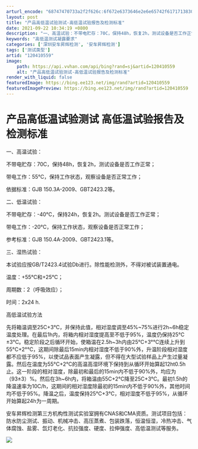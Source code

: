 ```yaml
---
arturl_encode: "68747470733a2f2f626c:6f672e6373646e2e6e65742f6171713830393136323037322f:61727469636c652f64657461696c732f313230343130353539"
layout: post
title: "产品高低温试验测试-高低温试验报告及检测标准"
date: 2021-09-22 10:34:19 +0800
description: "一、高温试验：不带电贮存：70C，保持48h，恢复2h，测试设备是否工作正常；带电工作：55℃，保持"
keywords: "高低温测试凝露要求"
categories: ['深圳安车昇辉检测', '安车昇辉检测']
tags: ['测试类型']
artid: "120410559"
image:
    path: https://api.vvhan.com/api/bing?rand=sj&artid=120410559
    alt: "产品高低温试验测试-高低温试验报告及检测标准"
render_with_liquid: false
featuredImage: https://bing.ee123.net/img/rand?artid=120410559
featuredImagePreview: https://bing.ee123.net/img/rand?artid=120410559
---
```


# 产品高低温试验测试 高低温试验报告及检测标准

一、高温试验：

不带电贮存：70C，保持48h，恢复2h，测试设备是否工作正常；

带电工作：55℃，保持工作状态，观察设备是否正常工作；

依据标准：GJB 150.3A-2009、GBT2423.2等。

二、低温试验：

不带电贮存：-40℃，保持24h，恢复2h。测试设备是否工作正常；

带电工作：-20℃，保持工作状态，观察设备是否正常工作；

参考标准：GJB 150.4A-2009、GBT2423.1等。

三、湿热试验：

本试验应按GB/T2423.4试验Db进行。除性能检测外，不得对被试装置通电。

温度：+55℃和+25℃；

周期数：2（呼吸效应）；

时间：2x24 h.

高低温试验方法

先将箱温调至25C+3℃，并保持此值，相对湿度调至45%~75%进行2h~6h稳定温度处理。在最后1h内，将箱内相对湿度提高至不低于95%，温度仍保持25℃±3℃。稳定阶段之后循环开始，使箱温在2.5h~3h内由25°C+3°℃连续上升到55°C+2°℃，这期间除最后15min内相对湿度不低于90%外，升温阶段相对湿度都不应低于95%，以使试品表面产生凝露，但不得在大型试验样品上产生过量凝露。然后在温度为55°C+2°C的高温高湿环境下保持到从循环开始算起12ht0.5h止。这一阶段的相对湿度，除最初和最后的15min内不低于90%外，均应为（93±3）%。然后在3h~6h内，将箱温由55C+2°C降至25C+3°C。最初1.5h的降温速率为10C/h，这期间的相对湿度除最初的15min内不低于90%外，其他时间均不低于95%。降温之后，温度保持25℃+3℃，相对湿度不低于95%，从循环开始算起24h为一周期。

安车昇辉检测第三方机构性测试实验室拥有CNAS和CMA资质。测试项目包括：防水防尘测试、振动、机械冲击、高压蒸煮、包装跌落，恒温恒湿，冷热冲击、气体腐蚀、盐雾、氙灯老化、抗拉强度、硬度、拉伸强度、高低温测试等服务。

![](https://i-blog.csdnimg.cn/blog_migrate/66bddd49bdb3c83e47c5924cceda7f0c.png)